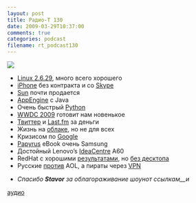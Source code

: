 ```yaml
---
layout: post
title: Радио-Т 130
date: 2009-03-29T10:37:00
comments: true
categories: podcast
filename: rt_podcast130
---
```

![](https://radio-t.com/images/radio-t/rt130.png)










- [Linux 2.6.29](http://www.opennet.ru/opennews/art.shtml?num=20897), много всего хорошего
- [iPhone](http://www.engadget.com/2009/03/27/iphone-3g-finally-available-contract-free/) без контракта и со [Skype](http://gigaom.com/2009/03/26/skype-for-iphone-to-be-released-next-week/)
- [Sun](http://www.linux.org.ru/view-message.jsp?msgid=3587460) почти продается
- [AppEngine](http://www.techcrunch.com/2009/03/26/get-ready-for-java-on-appengine/) с Java
- Очень быстрый [Python](http://tech.slashdot.org/article.pl?sid=09/03/27/1934256&from=rss)
- [WWDC 2009](http://business.compulenta.ru/414042/) готовит нам новенькое
- [Твиттер](http://webplanet.ru/news/service/2009/03/27/twitter_commercial.html) и [Last.fm](http://habrahabr.ru/blogs/social_networks/55489/) за деньги
- Жизнь на [облаке](http://www.elasticvapor.com/2009/03/introducing-open-cloud-manifesto.html), но не для всех
- Кризисом по [Google](http://business.compulenta.ru/414036/)
- [Papyrus](http://www.mobile-review.com/fullnews/main/2009/March/25.shtml#23604) eBook очень Samsung
- Достойный Lenovo’s [IdeaCentre](http://www.engadget.com/2009/03/25/lenovos-ideacentre-a600-now-available-to-order-should-ship-soo/) A60
- RedHat с хорошими [результатами](http://www.opennet.ru/opennews/art.shtml?num=20950), но [без десктопа](http://www.opennet.ru/opennews/art.shtml?num=20937)
- Русские [против](http://webplanet.ru/news/soft/2009/03/25/mdc.html) AOL, а пираты через [VPN](http://www.crunchgear.com/2009/03/24/the-pirate-bay-to-launch-vpn-service-to-keep-prying-eyes-away-from-your-torrenting/)

* _Спасибо **Stavor** за облагораживание шоунот ссылкам__и_




[аудио](http://cdn.radio-t.com/rt_podcast130.mp3)
<audio src="http://cdn.radio-t.com/rt_podcast130.mp3" preload="none"></audio>

